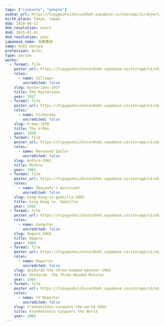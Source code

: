 ```yaml
---
tags: ["cineaste", "people"]
avatar_url: https://tcpyguvhxiihxcocbhoh.supabase.co/storage/v1/object/public/godzilla-cineaste-public/content/people/kato-haruya/kato-haruya.jpg
birth_place: Tokyo, Japan
dob: 1928-06-22
dob_resolution: exact
dod: 2015-01-01
dod_resolution: year
japanese_name: 加藤春哉
name: Katô Haruya
profession: Actor
type: person
works:
  - format: film
    poster_url: https://tcpyguvhxiihxcocbhoh.supabase.co/storage/v1/object/public/godzilla-cineaste-public/content/films/mysterians-1957/posters/mysterians-1957.jpg
    roles:
      - name: Villager
        uncredited: false
    slug: mysterians-1957
    title: The Mysterians
    year: 1957
  - format: film
    poster_url: https://tcpyguvhxiihxcocbhoh.supabase.co/storage/v1/object/public/godzilla-cineaste-public/content/films/h-man-1958/posters/h-man-1958.jpg
    roles:
      - name: Fisherman
        uncredited: false
    slug: h-man-1958
    title: The H-Man
    year: 1959
  - format: film
    poster_url: https://tcpyguvhxiihxcocbhoh.supabase.co/storage/v1/object/public/godzilla-cineaste-public/content/films/mothra-1961/posters/mothra-1961.jpg
    roles:
      - name: Marooned Sailor
        uncredited: false
    slug: mothra-1961
    title: Mothra
    year: 1961
  - format: film
    poster_url: https://tcpyguvhxiihxcocbhoh.supabase.co/storage/v1/object/public/godzilla-cineaste-public/content/films/king-kong-vs-godzilla-1962/posters/king-kong-vs-godzilla-1962.jpg
    roles:
      - name: Ôbayashi's Assistant
        uncredited: false
    slug: king-kong-vs-godzilla-1962
    title: King Kong vs. Godzilla
    year: 1962
  - format: film
    poster_url: https://tcpyguvhxiihxcocbhoh.supabase.co/storage/v1/object/public/godzilla-cineaste-public/content/films/dogora-1964/posters/dogora-the-space-monster-1964.jpg
    roles:
      - name: Gangster
        uncredited: false
    slug: dogora-1964
    title: Dogora
    year: 1964
  - format: film
    poster_url: https://tcpyguvhxiihxcocbhoh.supabase.co/storage/v1/object/public/godzilla-cineaste-public/content/films/ghidorah-the-three-headed-monster-1964/posters/ghidorah-the-three-headed-monster-1964.jpg
    roles:
      - name: Reporter
        uncredited: false
    slug: ghidorah-the-three-headed-monster-1964
    title: Ghidorah, the Three-Headed Monster
    year: 1964
  - format: film
    poster_url: https://tcpyguvhxiihxcocbhoh.supabase.co/storage/v1/object/public/godzilla-cineaste-public/content/films/frankenstein-conquers-the-world-1965/posters/frankenstein-conquers-the-world-1965.jpg
    roles:
      - name: TV Reporter
        uncredited: false
    slug: frankenstein-conquers-the-world-1965
    title: Frankenstein Conquers the World
    year: 1965
---
```

